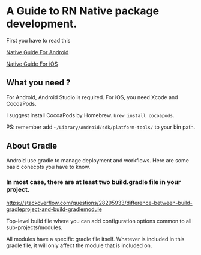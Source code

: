 # A Guide to RN Native package development.

First you have to read this

[Native Guide For Android](https://reactnative.dev/docs/native-modules-android)

[Native Guide For iOS](https://reactnative.dev/docs/native-modules-ios)

## What you need ?

For Android, Android Studio is required. For iOS, you need Xcode and CocoaPods.

I suggest install CocoaPods by Homebrew. `brew install cocoapods`.

PS: remember add `~/Library/Android/sdk/platform-tools/` to your bin path.

## About Gradle
Android use gradle to manage deployment and workflows. Here are some basic conecpts you have to know.

### In most case,  there are at least two build.gradle file in your project.
https://stackoverflow.com/questions/28295933/difference-between-build-gradleproject-and-build-gradlemodule

Top-level build file where you can add configuration options common to all sub-projects/modules.

All modules have a specific gradle file itself. Whatever is included in this gradle file, it will only affect the module that is included on.